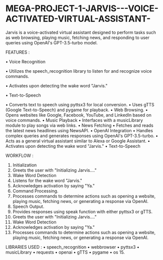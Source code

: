 # MEGA-PROJECT-1-JARVIS---VOICE-ACTIVATED-VIRTUAL-ASSISTANT-
Jarvis is a voice-activated virtual assistant designed to perform tasks such as web  browsing, playing music, fetching news, and responding to user queries using OpenAI's  GPT-3.5-turbo model.

FEATURES :

• Voice Recognition 

• Utilizes the speech_recognition library to listen for and recognize voice commands. 

• Activates upon detecting the wake word "Jarvis." 

• Text-to-Speech 

• Converts text to speech using pyttsx3 for local conversion. 
• Uses gTTS (Google Text-to-Speech) and pygame for playback. 
• Web Browsing. 
• Opens websites like Google, Facebook, YouTube, and LinkedIn based on voice 
commands. 
• Music Playback 
• Interfaces with a musicLibrary module to play songs via web links. 
• News Fetching 
• Fetches and reads the latest news headlines using NewsAPI. 
• OpenAI Integration 
• Handles complex queries and generates responses using OpenAI's GPT-3.5-turbo. 
• Acts as a general virtual assistant similar to Alexa or Google Assistant. 
• Activates upon detecting the wake word "Jarvis." 
• Text-to-Speech

WORKFLOW :
1. Initialization 
2. Greets the user with "Initializing Jarvis...." 
3. Wake Word Detection 
4. Listens for the wake word "Jarvis." 
5. Acknowledges activation by saying "Ya." 
6. Command Processing. 
7. Processes commands to determine actions such as opening a website, playing 
music, fetching news, or generating a response via OpenAI. 
8. Speech Output. 
9. Provides responses using speak function with either pyttsx3 or gTTS. 
10. Greets the user with "Initializing Jarvis...." 
11. Wake Word Detection 
12. Acknowledges activation by saying "Ya."
13. Processes commands to determine actions such as opening a website, playing 
music, fetching news, or generating a response via OpenAI.

LIBRARIES USED : 
• speech_recognition 
• webbrowser 
• pyttsx3 
• musicLibrary 
• requests 
• openai 
• gTTS 
• pygame 
• os
15. 
